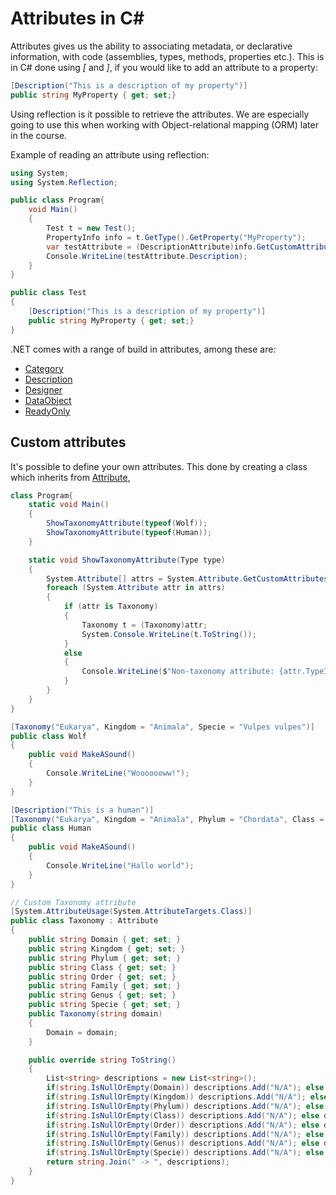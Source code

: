 # Attributes in C#

Attributes gives us the ability to associating metadata, or declarative information, with code (assemblies, types, methods,  properties etc.). This is in C# done using *[* and *]*, if you would like to add an attribute to a property:

```c#
[Description("This is a description of my property")]
public string MyProperty { get; set;}
```

Using reflection is it possible to retrieve the attributes.  We are especially going to use this when working with Object-relational mapping (ORM) later in the course.

Example of reading an attribute using reflection:

```c# runnable
using System;
using System.Reflection;

public class Program{
    void Main()
    {
        Test t = new Test();
        PropertyInfo info = t.GetType().GetProperty("MyProperty");
        var testAttribute = (DescriptionAttribute)info.GetCustomAttribute(typeof(DescriptionAttribute));
        Console.WriteLine(testAttribute.Description);
    }
}

public class Test
{
	[Description("This is a description of my property")]
	public string MyProperty { get; set;}
}
```

.NET comes with a range of build in attributes, among these are:

- [Category](https://docs.microsoft.com/en-us/dotnet/api/system.componentmodel.categoryattribute?view=netcore-3.1)
- [Description](https://docs.microsoft.com/en-us/dotnet/api/system.componentmodel.descriptionattribute?view=netcore-3.1)
- [Designer](https://docs.microsoft.com/en-us/dotnet/api/system.componentmodel.designerattribute?view=netcore-3.1)
- [DataObject](https://docs.microsoft.com/en-us/dotnet/api/system.componentmodel.dataobjectattribute?view=netcore-3.1)
- [ReadyOnly](https://docs.microsoft.com/en-us/dotnet/api/system.componentmodel.readonlyattribute?view=netcore-3.1)

## Custom attributes

It's possible to define your own attributes. This done by creating a class which inherits from [Attribute](https://docs.microsoft.com/en-us/dotnet/api/system.attribute?view=netcore-3.1),

```C# runnable
class Program{
    static void Main()
    {
        ShowTaxonomyAttribute(typeof(Wolf));
        ShowTaxonomyAttribute(typeof(Human));
    }

    static void ShowTaxonomyAttribute(Type type)
    {
        System.Attribute[] attrs = System.Attribute.GetCustomAttributes(type);
        foreach (System.Attribute attr in attrs)
        {
            if (attr is Taxonomy)
            {
                Taxonomy t = (Taxonomy)attr;
                System.Console.WriteLine(t.ToString());
            }
            else
            {
                Console.WriteLine($"Non-taxonomy attribute: {attr.TypeId}");
            }
        }
    }
}

[Taxonomy("Eukarya", Kingdom = "Animala", Specie = "Vulpes vulpes")]
public class Wolf
{
	public void MakeASound()
	{
		Console.WriteLine("Wooooooww!");
	}
}

[Description("This is a human")]
[Taxonomy("Eukarya", Kingdom = "Animala", Phylum = "Chordata", Class = "Mammalia", Order= "Primates", Genus ="Homo", Specie = "Homo sapiens", Family = "Hominidae")]
public class Human
{
	public void MakeASound()
	{
		Console.WriteLine("Hallo world");
	}
}

// Custom Taxonomy attribute
[System.AttributeUsage(System.AttributeTargets.Class)]
public class Taxonomy : Attribute
{
	public string Domain { get; set; }
	public string Kingdom { get; set; }
	public string Phylum { get; set; }
	public string Class { get; set; }
	public string Order { get; set; }
	public string Family { get; set; }
	public string Genus { get; set; }
	public string Specie { get; set; }
	public Taxonomy(string domain)
	{
		Domain = domain;
	}

	public override string ToString()
	{
		List<string> descriptions = new List<string>();
		if(string.IsNullOrEmpty(Domain)) descriptions.Add("N/A"); else descriptions.Add(Domain);
		if(string.IsNullOrEmpty(Kingdom)) descriptions.Add("N/A"); else descriptions.Add(Kingdom);
		if(string.IsNullOrEmpty(Phylum)) descriptions.Add("N/A"); else descriptions.Add(Phylum);
		if(string.IsNullOrEmpty(Class)) descriptions.Add("N/A"); else descriptions.Add(Class);
		if(string.IsNullOrEmpty(Order)) descriptions.Add("N/A"); else descriptions.Add(Order);
		if(string.IsNullOrEmpty(Family)) descriptions.Add("N/A"); else descriptions.Add(Family);
		if(string.IsNullOrEmpty(Genus)) descriptions.Add("N/A"); else descriptions.Add(Genus);
		if(string.IsNullOrEmpty(Specie)) descriptions.Add("N/A"); else descriptions.Add(Specie);
		return string.Join(" -> ", descriptions);
	}
}
```

